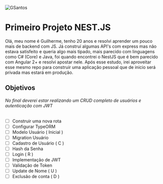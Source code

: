 ![GSantos](http://logo.guisantos.com.br/GSantos_nobackgroundSmall.png)
# Primeiro Projeto NEST.JS

Olá, meu nome é Guilherme, tenho 20 anos e resolvi aprender um pouco mais de backend com JS.
Já construí algumas API's com express mas não estava satisfeito e queria algo mais tipado, mais parecido com linguagens como C# (Core) e Java, foi quando encontrei o NestJS que é bem parecido com Angular 2+ e resolvi apostar nele. Após esse estudo, irei aproveitar esse mesmo repo para construir uma aplicação pessoal que de inicio será privada mas estará em produção.


## Objetivos
###### No final deverei estar realizando um CRUD completo de usuários e autenticação com JWT
- [ ] Construir uma nova rota
- [ ] Configurar TypeORM
- [ ] Modelo Usuário ( Inicial )
- [ ] Migration Usuário
- [ ] Cadastro de Usuário ( C )
- [ ] Hash da Senha
- [ ] Login ( R )
- [ ] Implementação de JWT
- [ ] Validação de Token
- [ ] Update de Nome  ( U )
- [ ] Exclusão de conta ( D )